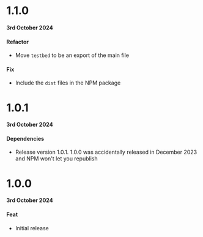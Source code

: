 # 1.1.0

**3rd October 2024**

#### Refactor

- Move `testbed` to be an export of the main file

#### Fix

- Include the `dist` files in the NPM package

# 1.0.1

**3rd October 2024**

#### Dependencies

- Release version 1.0.1. 1.0.0 was accidentally released in December 2023 and NPM won't let you republish

# 1.0.0

**3rd October 2024**

#### Feat

- Initial release

